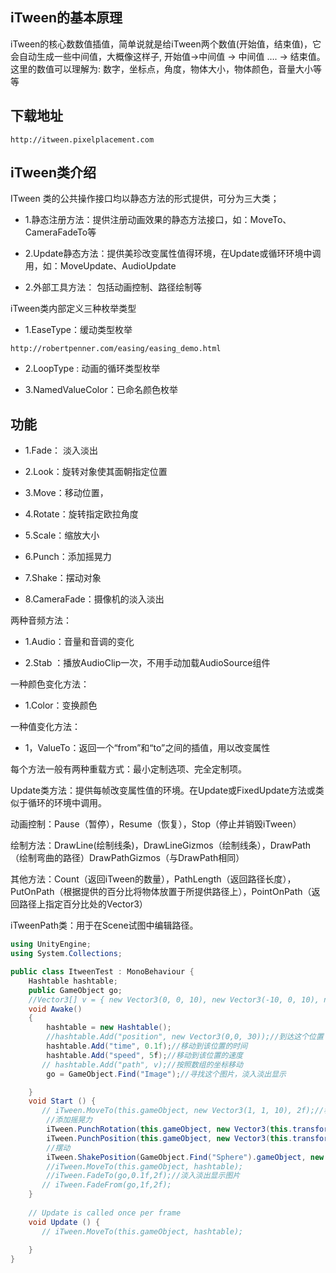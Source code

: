 ## iTween的基本原理

iTween的核心数数值插值，简单说就是给iTween两个数值(开始值，结束值)，它会自动生成一些中间值，大概像这样子, 开始值->中间值 -> 中间值 …. -> 结束值。
这里的数值可以理解为: 数字，坐标点，角度，物体大小，物体颜色，音量大小等等

## 下载地址
```
http://itween.pixelplacement.com
```

## iTween类介绍
ITween 类的公共操作接口均以静态方法的形式提供，可分为三大类；

* 1.静态注册方法：提供注册动画效果的静态方法接口，如：MoveTo、CameraFadeTo等

* 2.Update静态方法：提供美珍改变属性值得环境，在Update或循环环境中调用，如：MoveUpdate、AudioUpdate

* 2.外部工具方法： 包括动画控制、路径绘制等

iTween类内部定义三种枚举类型

* 1.EaseType：缓动类型枚举

```示例
http://robertpenner.com/easing/easing_demo.html
```

* 2.LoopType : 动画的循环类型枚举

* 3.NamedValueColor：已命名颜色枚举

## 功能

* 1.Fade： 淡入淡出

* 2.Look：旋转对象使其面朝指定位置

* 3.Move：移动位置，

* 4.Rotate：旋转指定欧拉角度

* 5.Scale：缩放大小

* 6.Punch：添加摇晃力

* 7.Shake：摆动对象

* 8.CameraFade：摄像机的淡入淡出

两种音频方法：

* 1.Audio：音量和音调的变化

* 2.Stab ：播放AudioClip一次，不用手动加载AudioSource组件

一种颜色变化方法：

* 1.Color：变换颜色

一种值变化方法：

* 1，ValueTo：返回一个“from”和“to”之间的插值，用以改变属性

每个方法一般有两种重载方式：最小定制选项、完全定制项。

Update类方法：提供每帧改变属性值的环境。在Update或FixedUpdate方法或类似于循环的环境中调用。

动画控制：Pause（暂停），Resume（恢复），Stop（停止并销毁iTween）

绘制方法：DrawLine(绘制线条)，DrawLineGizmos（绘制线条），DrawPath（绘制弯曲的路径）DrawPathGizmos（与DrawPath相同）

其他方法：Count（返回iTween的数量），PathLength（返回路径长度），PutOnPath（根据提供的百分比将物体放置于所提供路径上），PointOnPath（返回路径上指定百分比处的Vector3）

iTweenPath类：用于在Scene试图中编辑路径。

```C#
using UnityEngine;
using System.Collections;

public class ItweenTest : MonoBehaviour {
    Hashtable hashtable;
    public GameObject go;
    //Vector3[] v = { new Vector3(0, 0, 10), new Vector3(-10, 0, 10), new Vector3(-10, 0, 0), new Vector3(0, 0, 0) };//创建数组
    void Awake()
    {
        hashtable = new Hashtable();
        //hashtable.Add("position", new Vector3(0,0, 30));//到达这个位置
        hashtable.Add("time", 0.1f);//移动到该位置的时间
        hashtable.Add("speed", 5f);//移动到该位置的速度
       // hashtable.Add("path", v);//按照数组的坐标移动
        go = GameObject.Find("Image");//寻找这个图片，淡入淡出显示

    }
	void Start () {
       // iTween.MoveTo(this.gameObject, new Vector3(1, 1, 10), 2f);//移动到该位置
        //添加摇晃力
        iTween.PunchRotation(this.gameObject, new Vector3(this.transform.rotation.x + 100, this.transform.rotation.y + 100, this.transform.rotation.z + 100), 10f);
        iTween.PunchPosition(this.gameObject, new Vector3(this.transform.position.x + 5, this.transform.position.y + 5, this.transform.position.z + 5), 5f);
        //摆动
        iTween.ShakePosition(GameObject.Find("Sphere").gameObject, new Vector3(gameObject.transform.position.x + 10, gameObject.transform.position.y + 10, gameObject.transform.position.z + 10), 2f);
        //iTween.MoveTo(this.gameObject, hashtable);
        //iTween.FadeTo(go,0.1f,2f);//淡入淡出显示图片
       // iTween.FadeFrom(go,1f,2f);
	}
	
	// Update is called once per frame
	void Update () {
       // iTween.MoveTo(this.gameObject, hashtable);
        
	}
}
```
























